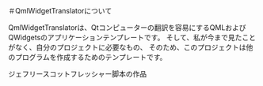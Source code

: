 ＃QmlWidgetTranslatorについて

QmlWidgetTranslatorは、Qtコンピューターの翻訳を容易にするQMLおよびQWidgetsのアプリケーションテンプレートです。
そして、私が今まで見たことがなく、自分のプロジェクトに必要なもの、
そのため、このプロジェクトは他のプログラムを作成するためのテンプレートです。



ジェフリースコットフレッシャー脚本の作品